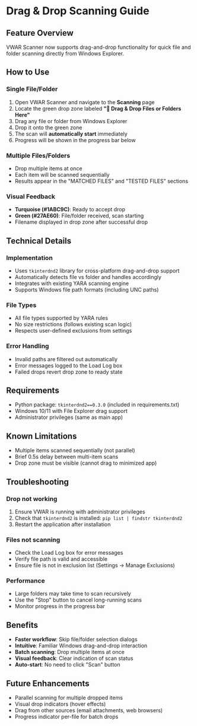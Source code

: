 # Drag & Drop Scanning Guide

## Feature Overview
VWAR Scanner now supports drag-and-drop functionality for quick file and folder scanning directly from Windows Explorer.

## How to Use

### Single File/Folder
1. Open VWAR Scanner and navigate to the **Scanning** page
2. Locate the green drop zone labeled **"📁 Drag & Drop Files or Folders Here"**
3. Drag any file or folder from Windows Explorer
4. Drop it onto the green zone
5. The scan will **automatically start** immediately
6. Progress will be shown in the progress bar below

### Multiple Files/Folders
- Drop multiple items at once
- Each item will be scanned sequentially
- Results appear in the "MATCHED FILES" and "TESTED FILES" sections

### Visual Feedback
- **Turquoise (#1ABC9C)**: Ready to accept drop
- **Green (#27AE60)**: File/folder received, scan starting
- Filename displayed in drop zone after successful drop

## Technical Details

### Implementation
- Uses `tkinterdnd2` library for cross-platform drag-and-drop support
- Automatically detects file vs folder and handles accordingly
- Integrates with existing YARA scanning engine
- Supports Windows file path formats (including UNC paths)

### File Types
- All file types supported by YARA rules
- No size restrictions (follows existing scan logic)
- Respects user-defined exclusions from settings

### Error Handling
- Invalid paths are filtered out automatically
- Error messages logged to the Load Log box
- Failed drops revert drop zone to ready state

## Requirements
- Python package: `tkinterdnd2==0.3.0` (included in requirements.txt)
- Windows 10/11 with File Explorer drag support
- Administrator privileges (same as main app)

## Known Limitations
- Multiple items scanned sequentially (not parallel)
- Brief 0.5s delay between multi-item scans
- Drop zone must be visible (cannot drag to minimized app)

## Troubleshooting

### Drop not working
1. Ensure VWAR is running with administrator privileges
2. Check that `tkinterdnd2` is installed: `pip list | findstr tkinterdnd2`
3. Restart the application after installation

### Files not scanning
- Check the Load Log box for error messages
- Verify file path is valid and accessible
- Ensure file is not in exclusion list (Settings → Manage Exclusions)

### Performance
- Large folders may take time to scan recursively
- Use the "Stop" button to cancel long-running scans
- Monitor progress in the progress bar

## Benefits
- **Faster workflow**: Skip file/folder selection dialogs
- **Intuitive**: Familiar Windows drag-and-drop interaction
- **Batch scanning**: Drop multiple items at once
- **Visual feedback**: Clear indication of scan status
- **Auto-start**: No need to click "Scan" button

## Future Enhancements
- Parallel scanning for multiple dropped items
- Visual drop indicators (hover effects)
- Drag from other sources (email attachments, web browsers)
- Progress indicator per-file for batch drops
